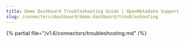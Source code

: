 ```yaml
---
title: Domo Dashboard Troubleshooting Guide | OpenMetadata Support
slug: /connectors/dashboard/domo-dashboard/troubleshooting
---
```


{% partial file="/v1.6/connectors/troubleshooting.md" /%}
